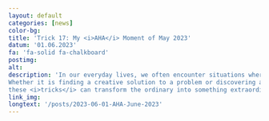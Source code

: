 ```yaml
---
layout: default
categories: [news]
color-bg: 
title: 'Trick 17: My <i>AHA</i> Moment of May 2023'
datum: '01.06.2023'
fa: 'fa-solid fa-chalkboard'
postimg: 
alt: 
description: 'In our everyday lives, we often encounter situations where a little ingenuity can make a big difference. 
Whether it is finding a creative solution to a problem or discovering an unexpected technique, 
these <i>tricks</i> can transform the ordinary into something extraordinary. '
link_img: 
longtext: '/posts/2023-06-01-AHA-June-2023'
---
```

